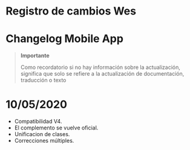 # Registro de cambios Wes

# Changelog Mobile App

>**Importante**
>
>Como recordatorio si no hay información sobre la actualización, significa que solo se refiere a la actualización de documentación, traducción o texto

# 10/05/2020

- Compatibilidad V4.
- El complemento se vuelve oficial.
- Unificacion de clases.
- Correcciones múltiples.
